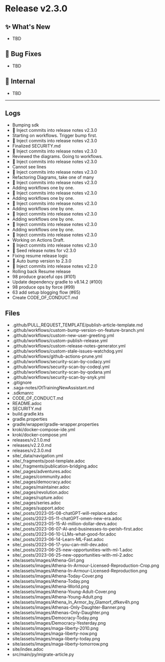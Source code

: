# Release v2.3.0

## ✨ What's New
- TBD

## 🐛 Bug Fixes
- TBD

## 🔬 Internal
- TBD

---
## Logs

- Bumping sdk
- 📝 Inject commits into release notes v2.3.0
- Starting on workflows. Trigger bump first.
- 📝 Inject commits into release notes v2.3.0
- Finalized SECURITY.md
- 📝 Inject commits into release notes v2.3.0
- Reviewed the diagrams. Going to workflows.
- 📝 Inject commits into release notes v2.3.0
- Cannot see lines
- 📝 Inject commits into release notes v2.3.0
- Refactoring Diagrams, take one of many
- 📝 Inject commits into release notes v2.3.0
- Adding workflows one by one.
- 📝 Inject commits into release notes v2.3.0
- Adding workflows one by one.
- 📝 Inject commits into release notes v2.3.0
- Adding workflows one by one.
- 📝 Inject commits into release notes v2.3.0
- Adding workflows one by one.
- 📝 Inject commits into release notes v2.3.0
- Adding workflows one by one.
- 📝 Inject commits into release notes v2.3.0
- Working on Actions Draft.
- 📝 Inject commits into release notes v2.3.0
- 📝 Seed release notes for v2.3.0
- Fixing resume release logic
- 🔼 Auto bump version to 2.3.0
- 📝 Inject commits into release notes v2.2.0
- Rolling back Resume release
- 98 produce graceful ops (#101)
- Update dependency gradle to v8.14.2 (#100)
- 98 produce ops by force (#99)
- 63 add setup blogging flow (#65)
- Create CODE_OF_CONDUCT.md

## Files

- .github/PULL_REQUEST_TEMPLATE/publish-article-template.md
- .github/workflows/custom-bump-version-on-feature-branch.yml
- .github/workflows/custom-new-user-greeting.yml
- .github/workflows/custom-publish-release.yml
- .github/workflows/custom-release-notes-generator.yml
- .github/workflows/custom-stale-issues-watchdog.yml
- .github/workflows/github-actions-prune.yml
- .github/workflows/security-scan-by-codacy.yml
- .github/workflows/security-scan-by-codeql.yml
- .github/workflows/security-scan-by-qodana.yml
- .github/workflows/security-scan-by-snyk.yml
- .gitignore
- .saga-notes/OtTrainingNewAssistant.md
- .sdkmanrc
- CODE_OF_CONDUCT.md
- README.adoc
- SECURITY.md
- build.gradle.kts
- gradle.properties
- gradle/wrapper/gradle-wrapper.properties
- kroki/docker-compose-ide.yml
- kroki/docker-compose.yml
- releases/v2.1.0.md
- releases/v2.2.0.md
- releases/v2.3.0.md
- site/_data/navigation.yml
- site/_fragments/post-template.adoc
- site/_fragments/publication-bridging.adoc
- site/_pages/adventures.adoc
- site/_pages/community.adoc
- site/_pages/democracy.adoc
- site/_pages/maintainer.adoc
- site/_pages/revolution.adoc
- site/_pages/rupture.adoc
- site/_pages/series.adoc
- site/_pages/support.adoc
- site/_posts/2023-05-08-chatGPT-will-replace.adoc
- site/_posts/2023-05-11-chatGPT-omen-new-era.adoc
- site/_posts/2023-05-15-AI-million-dollar-devs.adoc
- site/_posts/2023-06-07-AI-and-businesses-to-perish-first.adoc
- site/_posts/2023-06-10-LLMs-what-good-for.adoc
- site/_posts/2023-06-14-Learn-ML-Fast.adoc
- site/_posts/2023-06-17-you-can-mill-dev.adoc
- site/_posts/2023-06-25-new-opportunities-with-ml-1.adoc
- site/_posts/2023-06-25-new-opportunities-with-ml-2.adoc
- site/assets/images/Athena-Girl.png
- site/assets/images/Athena-In-Armour-Licensed-Reproduction-Crop.png
- site/assets/images/Athena-In-Armour-Licensed-Reproduction.png
- site/assets/images/Athena-Today-Cover.png
- site/assets/images/Athena-Today.png
- site/assets/images/Athena-World.png
- site/assets/images/Athena-Young-Adult-Cover.png
- site/assets/images/Athena-Young-Adult.png
- site/assets/images/Athena_In_Armor_by_Glamorf_dfkev4h.png
- site/assets/images/Athenas-Only-Daughter-Banner.png
- site/assets/images/Athenas-Only-Daughter.png
- site/assets/images/Democracy-Today.png
- site/assets/images/Democracy-Yesterday.png
- site/assets/images/maga-liberty-2010.png
- site/assets/images/maga-liberty-now.png
- site/assets/images/maga-liberty-today.png
- site/assets/images/maga-liberty-tomorrow.png
- site/index.adoc
- src/main/py/migrate-article.py
